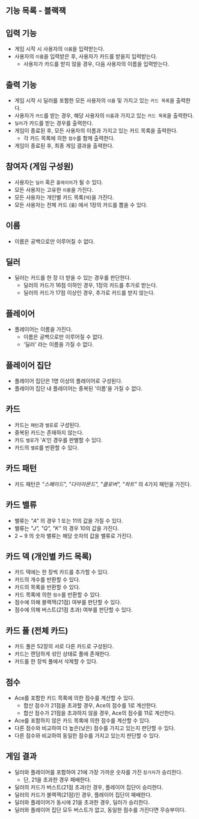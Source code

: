## 기능 목록 - 블랙잭


## 입력 기능
- 게임 시작 시 사용자의 `이름`을 입력받는다.
- 사용자의 `이름`을 입력받은 후, 사용자가 카드를 받을지 입력받는다.
  - 사용자가 카드를 받지 않을 경우, 다음 사용자의 이름을 입력받는다.

## 출력 기능
- 게임 시작 시 딜러를 포함한 모든 사용자의 `이름` 및 가지고 있는 `카드 목록`을 출력한다.
- 사용자가 `카드`를 받는 경우, 해당 사용자의 `이름`과 가지고 있는 `카드 목록`을 출력한다.
- `딜러`가 카드를 받는 경우를 출력한다.
- 게임이 종료된 후, 모든 사용자의 이름과 가지고 있는 카드 목록을 출력한다.
  - 각 카드 목록에 의한 `점수`를 함께 출력한다.
- 게임이 종료된 후, 최종 게임 결과을 출력한다.

## 참여자 (게임 구성원)
- 사용자는 `딜러` 혹은 `플레이어`가 될 수 있다.
- 모든 사용자는 고유한 `이름`을 가진다.
- 모든 사용자는 개인별 카드 목록(`덱`)을 가진다.
- 모든 사용자는 전체 카드 (`풀`) 에서 1장의 카드를 뽑을 수 있다.

## 이름
- 이름은 공백으로만 이루어질 수 없다.

## 딜러
- 딜러는 카드를 한 장 더 받을 수 있는 경우를 판단한다.
  - 딜러의 카드가 16점 이하인 경우, 1장의 카드를 추가로 받는다.
  - 딜러의 카드가 17점 이상인 경우, 추가로 카드를 받지 않는다.
  
## 플레이어
- 플레이어는 이름을 가진다.
  - 이름은 공백으로만 이루어질 수 없다.
  - '딜러' 라는 이름을 가질 수 없다.

## 플레이어 집단
- 플레이어 집단은 1명 이상의 플레이어로 구성된다.
- 플레이어 집단 내 플레이어는 중복된 '이름'을 가질 수 없다.

## 카드
- 카드는 `패턴`과 `밸류`로 구성된다.
- 중복된 카드는 존재하지 않는다.
- 카드 `밸류`가 'A'인 경우를 판별할 수 있다.
- 카드의 `밸류`를 반환할 수 있다.

## 카드 패턴
- 카드 패턴은 _"스페이드", "다이아몬드", "클로버", "하트"_ 의 4가지 패턴을 가진다.

## 카드 밸류
- 밸류는 _"A"_ 의 경우 1 또는 11의 값을 가질 수 있다.
- 밸류는 _"J", "Q", "K"_ 의 경우 10의 값을 가진다.
- 2 ~ 9 의 숫자 밸류는 해당 숫자의 값을 밸류로 가진다.

## 카드 덱 (개인별 카드 목록)
- 카드 덱에는 한 장씩 카드를 추가할 수 있다.
- 카드의 개수를 반환할 수 있다.
- 카드의 목록을 반환할 수 있다.
- 카드 목록에 의한 `점수`를 반환할 수 있다.
- 점수에 의해 블랙잭(21점) 여부를 판단할 수 있다.
- 점수에 의해 버스트(21점 초과) 여부를 판단할 수 있다.

## 카드 풀 (전체 카드)
- 카드 풀은 52장의 서로 다른 카드로 구성된다.
- 카드는 랜덤하게 섞인 상태로 풀에 존재한다.
- 카드를 한 장씩 풀에서 삭제할 수 있다.

## 점수
- Ace를 포함한 카드 목록에 의한 점수를 계산할 수 있다.
  - 합산 점수가 21점을 초과할 경우, Ace의 점수를 1로 계산한다.
  - 합산 점수가 21점을 초과하지 않을 경우, Ace의 점수를 11로 계산한다.
- Ace를 포함하지 않은 카드 목록에 의한 점수를 계산할 수 있다.
- 다른 점수와 비교하여 더 높은(낮은) 점수를 가지고 있는지 판단할 수 있다.
- 다른 점수와 비교하여 동일한 점수를 가지고 있는지 판단할 수 있다.

## 게임 결과
- 딜러와 플레이어를 포함하여 21에 가장 가까운 숫자를 가진 `참가자`가 승리한다.
  - 단, 21을 초과한 경우 패배한다.
- 딜러의 카드가 버스트(21점 초과)인 경우, 플레이어 집단이 승리한다.
- 딜러의 카드가 블랙잭(21점)인 경우, 플레이어 집단이 패배한다.
- 딜러와 플레이어가 동시에 21을 초과한 경우, 딜러가 승리한다.
- 딜러와 플레이어 집단 모두 버스트가 없고, 동일한 점수를 가진다면 무승부이다.